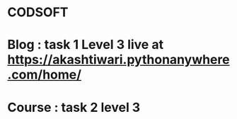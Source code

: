 # CODSOFT
# Blog : task 1 Level 3 live at https://akashtiwari.pythonanywhere.com/home/
# Course : task 2 level 3
